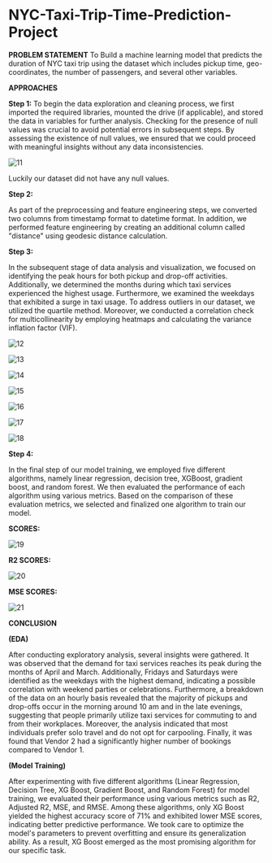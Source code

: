 # NYC-Taxi-Trip-Time-Prediction-Project

**PROBLEM STATEMENT**
To Build a machine learning model that predicts the duration of NYC taxi trip using the dataset which includes pickup time, geo-coordinates, the number of passengers, and several other variables.

**APPROACHES**

**Step 1:**
To begin the data exploration and cleaning process, we first imported the required libraries, mounted the drive (if applicable), and stored the data in variables for further analysis. Checking for the presence of null values was crucial to avoid potential errors in subsequent steps. By assessing the existence of null values, we ensured that we could proceed with meaningful insights without any data inconsistencies.

![11](https://github.com/KamalRawalCS/NYC-Taxi-Trip-Time-Prediction-Project/assets/138231554/1f3ef98e-8325-4e1c-9bb8-72a1e09e80b7)

Luckily our dataset did not have any null values.

**Step 2:**

As part of the preprocessing and feature engineering steps, we converted two columns from timestamp format to datetime format. In addition, we performed feature engineering by creating an additional column called "distance" using geodesic distance calculation.

**Step 3:**

In the subsequent stage of data analysis and visualization, we focused on identifying the peak hours for both pickup and drop-off activities. Additionally, we determined the months during which taxi services experienced the highest usage. Furthermore, we examined the weekdays that exhibited a surge in taxi usage. To address outliers in our dataset, we utilized the quartile method. Moreover, we conducted a correlation check for multicollinearity by employing heatmaps and calculating the variance inflation factor (VIF).

![12](https://github.com/KamalRawalCS/NYC-Taxi-Trip-Time-Prediction-Project/assets/138231554/440612ed-45dc-43a3-bf76-173b9d0c5ef8)

![13](https://github.com/KamalRawalCS/NYC-Taxi-Trip-Time-Prediction-Project/assets/138231554/84ec9b39-a1f2-46f0-ae3c-777b5d7dba9f)

![14](https://github.com/KamalRawalCS/NYC-Taxi-Trip-Time-Prediction-Project/assets/138231554/890048f3-726a-4614-bd80-eda72abe3da4)

![15](https://github.com/KamalRawalCS/NYC-Taxi-Trip-Time-Prediction-Project/assets/138231554/004b68c8-65f1-4889-bfbe-e70932e2245d)

![16](https://github.com/KamalRawalCS/NYC-Taxi-Trip-Time-Prediction-Project/assets/138231554/d1335f3d-9745-4b47-bee4-292d4d25ee49)

![17](https://github.com/KamalRawalCS/NYC-Taxi-Trip-Time-Prediction-Project/assets/138231554/4a00ecc6-7b0b-442f-8cf5-b1311c788ac0)

![18](https://github.com/KamalRawalCS/NYC-Taxi-Trip-Time-Prediction-Project/assets/138231554/0bfa2196-2f0b-4e1a-82f2-39dcd1a622b8)


**Step 4:**

In the final step of our model training, we employed five different algorithms, namely linear regression, decision tree, XGBoost, gradient boost, and random forest. We then evaluated the performance of each algorithm using various metrics. Based on the comparison of these evaluation metrics, we selected and finalized one algorithm to train our model.

**SCORES:**

![19](https://github.com/KamalRawalCS/NYC-Taxi-Trip-Time-Prediction-Project/assets/138231554/33e535e8-fadd-4348-9789-23cc1ca2a996)


**R2 SCORES:**

![20](https://github.com/KamalRawalCS/NYC-Taxi-Trip-Time-Prediction-Project/assets/138231554/887e57dc-dcf6-491b-8a6e-25a8a5a5e883)


**MSE SCORES:**

![21](https://github.com/KamalRawalCS/NYC-Taxi-Trip-Time-Prediction-Project/assets/138231554/5dd6c4ef-e628-4f34-b238-6543e66d2605)

**CONCLUSION**

**(EDA)**

After conducting exploratory analysis, several insights were gathered. It was observed that the demand for taxi services reaches its peak during the months of April and March. Additionally, Fridays and Saturdays were identified as the weekdays with the highest demand, indicating a possible correlation with weekend parties or celebrations. Furthermore, a breakdown of the data on an hourly basis revealed that the majority of pickups and drop-offs occur in the morning around 10 am and in the late evenings, suggesting that people primarily utilize taxi services for commuting to and from their workplaces. Moreover, the analysis indicated that most individuals prefer solo travel and do not opt for carpooling. Finally, it was found that Vendor 2 had a significantly higher number of bookings compared to Vendor 1.

**(Model Training)**

After experimenting with five different algorithms (Linear Regression, Decision Tree, XG Boost, Gradient Boost, and Random Forest) for model training, we evaluated their performance using various metrics such as R2, Adjusted R2, MSE, and RMSE. Among these algorithms, only XG Boost yielded the highest accuracy score of 71% and exhibited lower MSE scores, indicating better predictive performance. We took care to optimize the model's parameters to prevent overfitting and ensure its generalization ability. As a result, XG Boost emerged as the most promising algorithm for our specific task.

